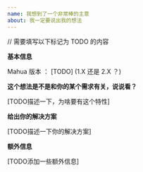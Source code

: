 ```yaml
---
name: 我想到了一个非常棒的主意
about: 我一定要说出我的想法
---
```


// 需要填写以下标记为 TODO 的内容

**基本信息**

Mahua 版本 ： [TODO] (1.X 还是 2.X ？)

**这个想法是不是和你的某个需求有关，说说看？**

[TODO描述一下，为啥要有这个特性]

**给出你的解决方案**

[TODO描述一下你的解决方案]

**额外信息**

[TODO添加一些额外信息]
